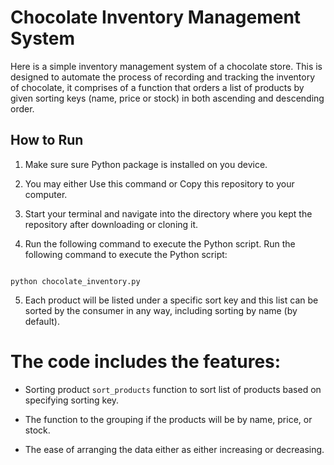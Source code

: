 # Chocolate Inventory Management System

Here is a simple inventory management system of a chocolate store. This is designed to automate the process of recording and tracking the inventory of chocolate, it comprises of a function that orders a list of products by given sorting keys (name, price or stock) in both ascending and descending order.

## How to Run

1. Make sure sure Python package is installed on you device.

2. You may either Use this command or Copy this repository to your computer.

3. Start your terminal and navigate into the directory where you kept the repository after downloading or cloning it.

4. Run the following command to execute the Python script. Run the following command to execute the Python script:

```

python chocolate_inventory.py

```

5. Each product will be listed under a specific sort key and this list can be sorted by the consumer in any way, including sorting by name (by default).

# The code includes the features:

- Sorting product `sort_products` function to sort list of products based on specifying sorting key.

- The function to the grouping if the products will be by name, price, or stock.

- The ease of arranging the data either as either increasing or decreasing.